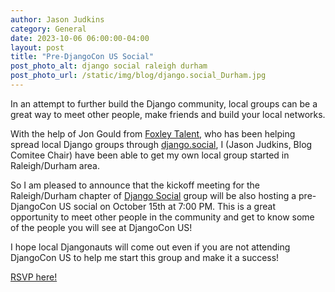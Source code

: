 ```yaml
---
author: Jason Judkins
category: General
date: 2023-10-06 06:00:00-04:00
layout: post
title: "Pre-DjangoCon US Social"
post_photo_alt: django social raleigh durham
post_photo_url: /static/img/blog/django.social_Durham.jpg
---
```


In an attempt to further build the Django community, local groups can be a great way to meet other people, make friends and build your local networks.

With the help of Jon Gould from [Foxley Talent](https://foxleytalent.com/), who has been helping spread local Django groups through [django.social](https://www.linkedin.com/company/djangosocial/), I (Jason Judkins, Blog Comitee Chair) have been able to get my own local group started in Raleigh/Durham area.

So I am pleased to announce that the kickoff meeting for the Raleigh/Durham chapter of [Django Social](https://www.meetup.com/djangosocial-raleighdurham/) group will be also hosting a pre-DjangoCon US social on October 15th at 7:00 PM.  This is a great opportunity to meet other people in the community and get to know some of the people you will see at DjangoCon US!

I hope local Djangonauts will come out even if you are not attending DjangoCon US to help me start this group and make it a success!

[RSVP here!](https://www.meetup.com/djangosocial-raleighdurham/events/296513501/)
